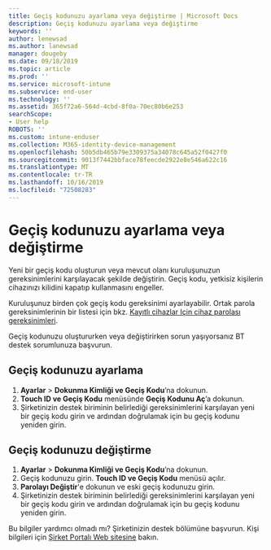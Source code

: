 ```yaml
---
title: Geçiş kodunuzu ayarlama veya değiştirme | Microsoft Docs
description: Geçiş kodunuzu ayarlama veya değiştirme
keywords: ''
author: lenewsad
ms.author: lanewsad
manager: dougeby
ms.date: 09/18/2019
ms.topic: article
ms.prod: ''
ms.service: microsoft-intune
ms.subservice: end-user
ms.technology: ''
ms.assetid: 365f72a6-564d-4cbd-8f0a-70ec80b6e253
searchScope:
- User help
ROBOTS: ''
ms.custom: intune-enduser
ms.collection: M365-identity-device-management
ms.openlocfilehash: 50b5db465b79e3309375a34078c645a52f0427f0
ms.sourcegitcommit: 9013f7442bbface78feecde2922e8e546a622c16
ms.translationtype: MT
ms.contentlocale: tr-TR
ms.lasthandoff: 10/16/2019
ms.locfileid: "72508283"
---
```

# <a name="set-or-change-your-passcode"></a>Geçiş kodunuzu ayarlama veya değiştirme

Yeni bir geçiş kodu oluşturun veya mevcut olanı kuruluşunuzun gereksinimlerini karşılayacak şekilde değiştirin. Geçiş kodu, yetkisiz kişilerin cihazınızı kilidini kapatıp kullanmasını engeller. 

Kuruluşunuz birden çok geçiş kodu gereksinimi ayarlayabilir. Ortak parola gereksinimlerinin bir listesi için bkz. [Kayıtlı cihazlar Için cihaz parolası gereksinimleri](password-does-not-meet-it-administrator-requirements.md).  

Geçiş kodunuzu oluştururken veya değiştirirken sorun yaşıyorsanız BT destek sorumlunuza başvurun.  


## <a name="set-your-passcode"></a>Geçiş kodunuzu ayarlama

1. **Ayarlar** > **Dokunma Kimliği ve Geçiş Kodu**’na dokunun.
2. **Touch ID ve Geçiş Kodu** menüsünde **Geçiş Kodunu Aç**’a dokunun.
3. Şirketinizin destek biriminin belirlediği gereksinimlerini karşılayan yeni bir geçiş kodu girin ve ardından doğrulamak için bu geçiş kodunu yeniden girin.

## <a name="change-your-passcode"></a>Geçiş kodunuzu değiştirme

1. **Ayarlar** > **Dokunma Kimliği ve Geçiş Kodu**’na dokunun.
2. Geçiş kodunuzu girin. **Touch ID ve Geçiş Kodu** menüsü açılır.
2. **Parolayı Değiştir**'e dokunun ve eski geçiş kodunuzu girin.
3. Şirketinizin destek biriminin belirlediği gereksinimlerini karşılayan yeni bir geçiş kodu girin ve ardından doğrulamak için bu geçiş kodunu yeniden girin.

Bu bilgiler yardımcı olmadı mı? Şirketinizin destek bölümüne başvurun. Kişi bilgileri için [Şirket Portalı Web sitesine](https://go.microsoft.com/fwlink/?linkid=2010980) bakın.
